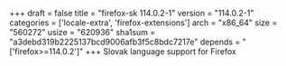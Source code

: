 +++
draft = false
title = "firefox-sk 114.0.2-1"
version = "114.0.2-1"
categories = ['locale-extra', 'firefox-extensions']
arch = "x86_64"
size = "560272"
usize = "620936"
sha1sum = "a3debd319b2225137bcd9006afb3f5c8bdc7217e"
depends = "['firefox>=114.0.2']"
+++
Slovak language support for Firefox